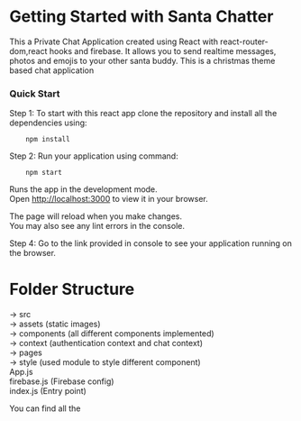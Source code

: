 # Getting Started with Santa Chatter

This a Private Chat Application created using React with react-router-dom,react hooks and firebase. It allows you to send realtime messages, photos and emojis to your other santa buddy. This is a christmas theme based chat application

### Quick Start

Step 1: To start with this react app clone the repository and install all the dependencies using:

```
    npm install
```

Step 2: Run your application using command:
```
    npm start
```
Runs the app in the development mode.\
Open [http://localhost:3000](http://localhost:3000) to view it in your browser.

The page will reload when you make changes.\
You may also see any lint errors in the console.

Step 4: Go to the link provided in console to see your application running on the browser.

# Folder Structure

-> src <br />
    -> assets (static images) <br />
    -> components (all different components implemented) <br />
    -> context (authentication context and chat context) <br />
    -> pages <br />
    -> style (used module to style different component) <br />
App.js <br />
firebase.js (Firebase config) <br />
index.js (Entry point) <br />


You can find all the 


